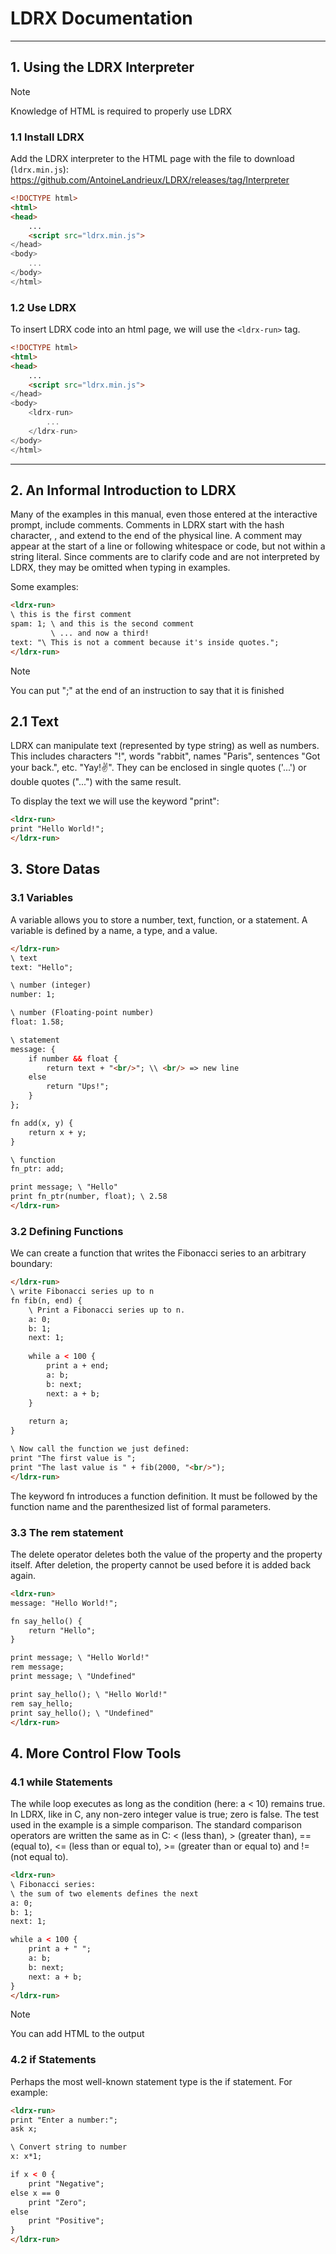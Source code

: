 
# LDRX Documentation

---

## 1. Using the LDRX Interpreter

> [!NOTE]
> Knowledge of HTML is required to properly use LDRX

### 1.1 Install LDRX

Add the LDRX interpreter to the HTML page with the file to download (`ldrx.min.js`):
<https://github.com/AntoineLandrieux/LDRX/releases/tag/Interpreter>

```html
<!DOCTYPE html>
<html>
<head>
    ...
    <script src="ldrx.min.js">
</head>
<body>
    ...
</body>
</html>
```

### 1.2 Use LDRX

To insert LDRX code into an html page, we will use the `<ldrx-run>` tag.

```html
<!DOCTYPE html>
<html>
<head>
    ...
    <script src="ldrx.min.js">
</head>
<body>
    <ldrx-run>
        ...
    </ldrx-run>
</body>
</html>
```

---

## 2. An Informal Introduction to LDRX

Many of the examples in this manual, even those entered at the interactive prompt, include comments. Comments in LDRX start with the hash character, \, and extend to the end of the physical line. A comment may appear at the start of a line or following whitespace or code, but not within a string literal. Since comments are to clarify code and are not interpreted by LDRX, they may be omitted when typing in examples.

Some examples:

```html
<ldrx-run>
\ this is the first comment
spam: 1; \ and this is the second comment
         \ ... and now a third!
text: "\ This is not a comment because it's inside quotes.";
</ldrx-run>
```

> [!NOTE]
> You can put ";" at the end of an instruction to say that it is finished

## 2.1 Text

LDRX can manipulate text (represented by type string) as well as numbers. This includes characters "!", words "rabbit", names "Paris", sentences "Got your back.", etc. "Yay!✌️". They can be enclosed in single quotes ('...') or double quotes ("...") with the same result.

To display the text we will use the keyword "print":

```html
<ldrx-run>
print "Hello World!";
</ldrx-run>
```

## 3. Store Datas

### 3.1 Variables

A variable allows you to store a number, text, function, or a statement.
A variable is defined by a name, a type, and a value.

```html
</ldrx-run>
\ text
text: "Hello";

\ number (integer)
number: 1;

\ number (Floating-point number)
float: 1.58;

\ statement
message: {
    if number && float {
        return text + "<br/>"; \\ <br/> => new line
    else
        return "Ups!";
    }
};

fn add(x, y) {
    return x + y;
}

\ function
fn_ptr: add;

print message; \ "Hello"
print fn_ptr(number, float); \ 2.58
</ldrx-run>
```

### 3.2 Defining Functions

We can create a function that writes the Fibonacci series to an arbitrary boundary:

```html
</ldrx-run>
\ write Fibonacci series up to n
fn fib(n, end) {
    \ Print a Fibonacci series up to n.
    a: 0;
    b: 1;
    next: 1;
    
    while a < 100 {
        print a + end;
        a: b;
        b: next;
        next: a + b;
    }
    
    return a;
}

\ Now call the function we just defined:
print "The first value is ";
print "The last value is " + fib(2000, "<br/>");
</ldrx-run>
```

The keyword fn introduces a function definition. It must be followed by the function name and the parenthesized list of formal parameters.

### 3.3 The rem statement

The delete operator deletes both the value of the property and the property itself. After deletion, the property cannot be used before it is added back again.

```html
<ldrx-run>
message: "Hello World!";

fn say_hello() {
    return "Hello";
}

print message; \ "Hello World!"
rem message;
print message; \ "Undefined"

print say_hello(); \ "Hello World!"
rem say_hello;
print say_hello(); \ "Undefined"
</ldrx-run>
```

## 4. More Control Flow Tools

### 4.1 while Statements

The while loop executes as long as the condition (here: a < 10) remains true. In LDRX, like in C, any non-zero integer value is true; zero is false. The test used in the example is a simple comparison. The standard comparison operators are written the same as in C: < (less than), > (greater than), == (equal to), <= (less than or equal to), >= (greater than or equal to) and != (not equal to).

```html
<ldrx-run>
\ Fibonacci series:
\ the sum of two elements defines the next
a: 0;
b: 1;
next: 1;

while a < 100 {
    print a + " ";
    a: b;
    b: next;
    next: a + b;
}
</ldrx-run>
```

> [!NOTE]
> You can add HTML to the output

### 4.2 if Statements

Perhaps the most well-known statement type is the if statement. For example:

```html
<ldrx-run>
print "Enter a number:";
ask x;

\ Convert string to number
x: x*1;

if x < 0 {
    print "Negative";
else x == 0
    print "Zero";
else
    print "Positive";
}
</ldrx-run>
```

